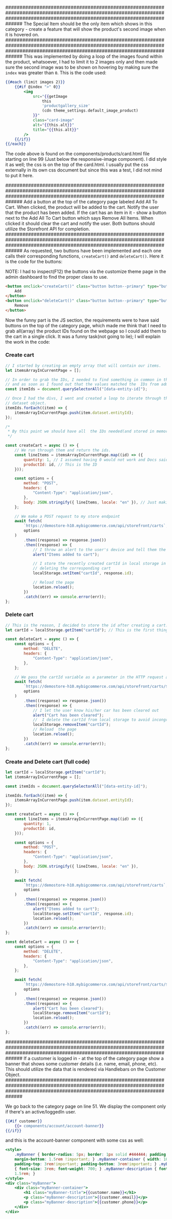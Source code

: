 ##############################################################################################################################################################################
The Special Item should be the only item which shows in this category - create a feature that will show the product's second image when it is hovered on.
##############################################################################################################################################################################
This was implemented by doing a loop of the images found within the product, whatsoever, I had to limit it to 2 images only and then made sure the second image was to be shown on hovering by making sure the `index` was greater than `0`. This is the code used:

```handlebars
{{#each (limit images 2)}}
	{{#if @index ">" 0}}
		<img
			src="{{getImage
				this
				'productgallery_size'
				(cdn theme_settings.default_image_product)
			}}"
			class="card-image"
			alt="{{this.alt}}"
			title="{{this.alt}}"
		/>
	{{/if}}
{{/each}}
```

The code above is found on the components/products/card.html file starting on line 99 (Just below the responsive-image component).
I did style it as well; the css is on the top of the card.html. I usually put the css externally in its own css document but since this was a test, I did not mind to put it here.

##############################################################################################################################################################################
Add a button at the top of the category page labeled Add All To Cart. When clicked, the product will be added to the cart. Notify the user that the product has been added.
If the cart has an item in it - show a button next to the Add All To Cart button which says Remove All Items. When clicked it should clear the cart and notify the user.
Both buttons should utilize the Storefront API for completion.
##############################################################################################################################################################################
As requested, two buttons have been implemented and each one calls their corresponding functions, `createCart()` and `deleteCart()`. Here it is the code for the buttons:

NOTE: I had to inspect(F12) the buttons via the customize theme page in the admin dashboard to find the proper class to use.

```html
<button onclick="createCart()" class="button button--primary" type="button">
	Add
</button>
<button onclick="deleteCart()" class="button button--primary" type="button">
	Remove
</button>
```

Now the funny part is the JS section, the requirements were to have said buttons on the top of the category page, which made me think that I need to grab all(array) the product IDs found on the webpage so I could add them to the cart in a single click. It was a funny task(not going to lie); I will explain the work in the code:

### Create cart

```js
// I started by creating an empty array that will contain our items.
let itemsArrayInCurrentPage = [];

// In order to grab the IDs, I needed to find something in common in the divs of the products and this one caught my interest
// and as soon as I found out that the values matched the  IDs from admin dashboard I went ahead and used it.
const itemIds = document.querySelectorAll("[data-entity-id]");

// Once I had the divs, I went and created a loop to iterate through the elements and find the ids which were found within the
// dataset object.
itemIds.forEach((item) => {
	itemsArrayInCurrentPage.push(item.dataset.entityId);
});

/*
 * By this point we should have all  the IDs needed(and stored in memory) if we console.log(itemsArrayInCurrentPage) it.
 */

const createCart = async () => {
	// We run through them and return the ids.
	const lineItems = itemsArrayInCurrentPage.map((id) => ({
		quantity: 1, // I assumed having 0 would not work and Docs said the quantity param was required for the API endpoint also.
		productId: id, // This is the ID
	}));

	const options = {
		method: "POST",
		headers: {
			"Content-Type": "application/json",
		},
		body: JSON.stringify({ lineItems, locale: "en" }), // Just making sure to JSON format it
	};

	// We make a POST request to my store endpoint
	await fetch(
		`https://demostore-h10.mybigcommerce.com/api/storefront/carts`,
		options
	)
		.then((response) => response.json())
		.then((response) => {
			// I throw an alert to the user's device and tell them the products have been added to the cart
			alert("Items added to cart");

			// I store the recently created cartId in local storage in order to be used when reloading the page and
			// deleting the corresponding cart
			localStorage.setItem("cartId", response.id);

			// Reload the page
			location.reload();
		})
		.catch((err) => console.error(err));
};
```

### Delete cart

```js
// This is the reason, I decided to store the id after creating a cart.
let cartId = localStorage.getItem("cartId"); // This is the first thing that came up to my head to delete the correct cart

const deleteCart = async () => {
	const options = {
		method: "DELETE",
		headers: {
			"Content-Type": "application/json",
		},
	};

	// We pass the cartId variable as a parameter in the HTTP request and then proceed to the next step, the data returned.
	await fetch(
		`https://demostore-h10.mybigcommerce.com/api/storefront/carts/${cartId}`,
		options
	)
		.then((response) => response.json())
		.then((response) => {
			// I let the user know his/her car has been cleared out
			alert("Cart has been cleared");
			//  I delete the cartId from local storage to avoid incongruencies when creating new ones
			localStorage.removeItem("cartId");
			// Reload  the page
			location.reload();
		})
		.catch((err) => console.error(err));
};
```

### Create and Delete cart (full code)

```js
let cartId = localStorage.getItem("cartId");
let itemsArrayInCurrentPage = [];

const itemIds = document.querySelectorAll("[data-entity-id]");

itemIds.forEach((item) => {
	itemsArrayInCurrentPage.push(item.dataset.entityId);
});

const createCart = async () => {
	const lineItems = itemsArrayInCurrentPage.map((id) => ({
		quantity: 1,
		productId: id,
	}));

	const options = {
		method: "POST",
		headers: {
			"Content-Type": "application/json",
		},
		body: JSON.stringify({ lineItems, locale: "en" }),
	};

	await fetch(
		`https://demostore-h10.mybigcommerce.com/api/storefront/carts`,
		options
	)
		.then((response) => response.json())
		.then((response) => {
			alert("Items added to cart");
			localStorage.setItem("cartId", response.id);
			location.reload();
		})
		.catch((err) => console.error(err));
};

const deleteCart = async () => {
	const options = {
		method: "DELETE",
		headers: {
			"Content-Type": "application/json",
		},
	};

	await fetch(
		`https://demostore-h10.mybigcommerce.com/api/storefront/carts/${cartId}`,
		options
	)
		.then((response) => response.json())
		.then((response) => {
			alert("Cart has been cleared");
			localStorage.removeItem("cartId");
			location.reload();
		})
		.catch((err) => console.error(err));
};
```

##############################################################################################################################################################################
If a customer is logged in - at the top of the category page show a banner that shows some customer details (i.e. name, email, phone, etc). This should utilize the data that is rendered via Handlebars on the Customer Object.
##############################################################################################################################################################################

We go back to the category page on line 51. We display the component only if there's an active/loggedIn user.

```handlebars
{{#if customer}}
    {{> components/account/account-banner}}
{{/if}}
```

and this is the account-banner component with some css as well:

```handlebars
<style>
	.myBanner { border-radius: 5px; border: 1px solid #444444; padding: 3rem;
	margin-bottom: 1.5rem !important; } .myBanner-container { width: 100%;
	padding-top: 3rem!important; padding-bottom: 3rem!important; } .myBanner-title
	{ font-size: 3rem; font-weight: 700; } .myBanner-description { font-size:
	1.5rem; }
</style>
<div class="myBanner">
	<div class="myBanner-container">
		<h1 class="myBanner-title">{{customer.name}}</h1>
		<p class="myBanner-description">{{customer.email}}</p>
		<p class="myBanner-description">{{customer.phone}}</p>
	</div>
</div>
```
